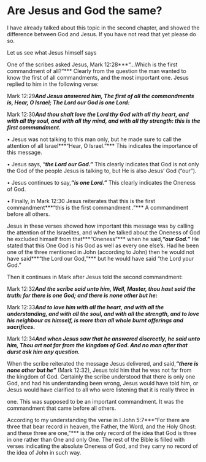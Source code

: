 Are Jesus and God the same?
===========================

I have already talked about this topic in the second chapter, and showed
the difference between God and Jesus. If you have not read that yet
please do so.

Let us see what Jesus himself says

One of the scribes asked Jesus, Mark 12:28***“…Which is the first
commandment of all?”*** Clearly from the question the man wanted to know
the first of all commandments, and the most important one. Jesus replied
to him in the following verse:

Mark 12:29***And Jesus answered him, The first of all the commandments
is, Hear, O Israel; The Lord our God is one Lord:***

Mark 12:30***And thou shalt love the Lord thy God with all thy heart,
and with all thy soul, and with all thy mind, and with all thy strength:
this is the first commandment.***

• Jesus was not talking to this man only, but he made sure to call the
attention of all Israel***“Hear, O Israel.”*** This indicates the
importance of this message.

• Jesus says, “***the Lord our God.”*** This clearly indicates that God
is not only the God of the people Jesus is talking to, but He is also
Jesus’ God (“our”).

• Jesus continues to say,***“is one Lord.”*** This clearly indicates the
Oneness of God.

• Finally, in Mark 12:30 Jesus reiterates that this is the first
commandment***“this is the first commandment .”*** A commandment before
all others.

Jesus in these verses showed how important this message was by calling
the attention of the Israelites, and when he talked about the Oneness of
God he excluded himself from that***“Oneness”*** when he said,***“our
God.”*** He stated that this One God is his God as well as every one
else’s. Had he been one of the three mentioned in John (according to
John) then he would not have said***“the Lord our God,”*** but he would
have said “the Lord your God.”

Then it continues in Mark after Jesus told the second commandment:

Mark 12:32***And the scribe said unto him, Well, Master, thou hast said
the truth: for there is one God; and there is none other but he:***

Mark 12:33***And to love him with all the heart, and with all the
understanding, and with all the soul, and with all the strength, and to
love his neighbour as himself, is more than all whole burnt offerings
and sacrifices.***

Mark 12:34***And when Jesus saw that he answered discreetly, he said
unto him, Thou art not far from the kingdom of God. And no man after
that durst ask him any question.***

When the scribe reiterated the message Jesus delivered, and
said,***“there is none other but he”*** (Mark 12:32), Jesus told him
that he was not far from the kingdom of God. Certainly the scribe
understood that there is only one God, and had his understanding been
wrong, Jesus would have told him, or Jesus would have clarified to all
who were listening that it is really three in

one. This was supposed to be an important commandment. It was the
commandment that came before all others.

According to my understanding the verse in I John 5:7***“For there are
three that bear record in heaven, the Father, the Word, and the Holy
Ghost: and these three are one,”*** is the only record of the idea that
God is three in one rather than One and only One. The rest of the Bible
is filled with verses indicating the absolute Oneness of God, and they
carry no record of the idea of John in such way.


